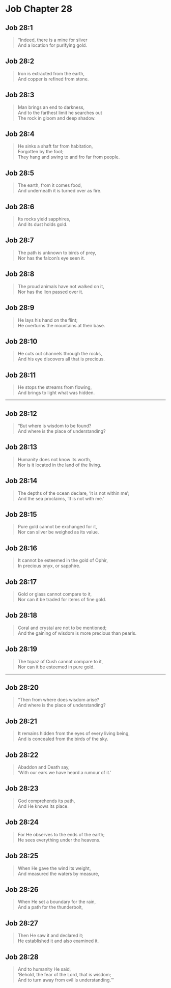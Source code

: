 # Job Chapter 28

## Job 28:1

> “Indeed, there is a mine for silver  
> And a location for purifying gold.

## Job 28:2

> Iron is extracted from the earth,  
> And copper is refined from stone.

## Job 28:3

> Man brings an end to darkness,  
> And to the farthest limit he searches out  
> The rock in gloom and deep shadow.

## Job 28:4

> He sinks a shaft far from habitation,  
> Forgotten by the foot;  
> They hang and swing to and fro far from people.

## Job 28:5

> The earth, from it comes food,  
> And underneath it is turned over as fire.

## Job 28:6

> Its rocks yield sapphires,  
> And its dust holds gold.

## Job 28:7

> The path is unknown to birds of prey,  
> Nor has the falcon’s eye seen it.

## Job 28:8

> The proud animals have not walked on it,  
> Nor has the lion passed over it.

## Job 28:9

> He lays his hand on the flint;  
> He overturns the mountains at their base.

## Job 28:10

> He cuts out channels through the rocks,  
> And his eye discovers all that is precious.

## Job 28:11

> He stops the streams from flowing,  
> And brings to light what was hidden.

---

## Job 28:12

> “But where is wisdom to be found?  
> And where is the place of understanding?

## Job 28:13

> Humanity does not know its worth,  
> Nor is it located in the land of the living.

## Job 28:14

> The depths of the ocean declare, ‘It is not within me’;  
> And the sea proclaims, ‘It is not with me.’

## Job 28:15

> Pure gold cannot be exchanged for it,  
> Nor can silver be weighed as its value.

## Job 28:16

> It cannot be esteemed in the gold of Ophir,  
> In precious onyx, or sapphire.

## Job 28:17

> Gold or glass cannot compare to it,  
> Nor can it be traded for items of fine gold.

## Job 28:18

> Coral and crystal are not to be mentioned;  
> And the gaining of wisdom is more precious than pearls.

## Job 28:19

> The topaz of Cush cannot compare to it,  
> Nor can it be esteemed in pure gold.

---

## Job 28:20

> “Then from where does wisdom arise?  
> And where is the place of understanding?

## Job 28:21

> It remains hidden from the eyes of every living being,  
> And is concealed from the birds of the sky.

## Job 28:22

> Abaddon and Death say,  
> ‘With our ears we have heard a rumour of it.’

## Job 28:23

> God comprehends its path,  
> And He knows its place.

## Job 28:24

> For He observes to the ends of the earth;  
> He sees everything under the heavens.

## Job 28:25

> When He gave the wind its weight,  
> And measured the waters by measure,

## Job 28:26

> When He set a boundary for the rain,  
> And a path for the thunderbolt,

## Job 28:27

> Then He saw it and declared it;  
> He established it and also examined it.

## Job 28:28

> And to humanity He said,  
> ‘Behold, the fear of the Lord, that is wisdom;  
> And to turn away from evil is understanding.’”
